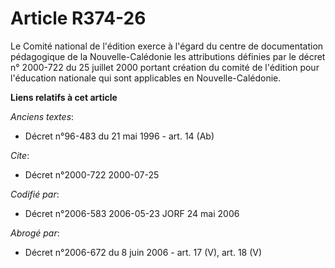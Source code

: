 # Article R374-26

Le Comité national de l'édition exerce à l'égard du centre de documentation pédagogique de la Nouvelle-Calédonie les
attributions définies par le décret n° 2000-722 du 25 juillet 2000 portant création du comité de l'édition pour l'éducation
nationale qui sont applicables en Nouvelle-Calédonie.

**Liens relatifs à cet article**

_Anciens textes_:

  - Décret n°96-483 du 21 mai 1996 - art. 14 (Ab)

_Cite_:

  - Décret n°2000-722 2000-07-25

_Codifié par_:

  - Décret n°2006-583 2006-05-23 JORF 24 mai 2006

_Abrogé par_:

  - Décret n°2006-672 du 8 juin 2006 - art. 17 (V), art. 18 (V)

